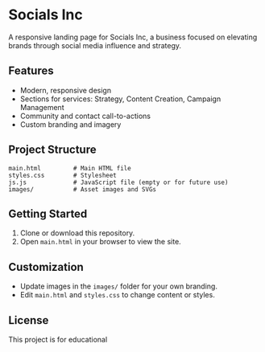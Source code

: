 # Socials Inc

A responsive landing page for Socials Inc, a business focused on elevating brands through social media influence and strategy.

## Features

- Modern, responsive design
- Sections for services: Strategy, Content Creation, Campaign Management
- Community and contact call-to-actions
- Custom branding and imagery

## Project Structure

```
main.html         # Main HTML file
styles.css        # Stylesheet
js.js             # JavaScript file (empty or for future use)
images/           # Asset images and SVGs
```

## Getting Started

1. Clone or download this repository.
2. Open `main.html` in your browser to view the site.

## Customization

- Update images in the `images/` folder for your own branding.
- Edit `main.html` and `styles.css` to change content or styles.

## License

This project is for educational
